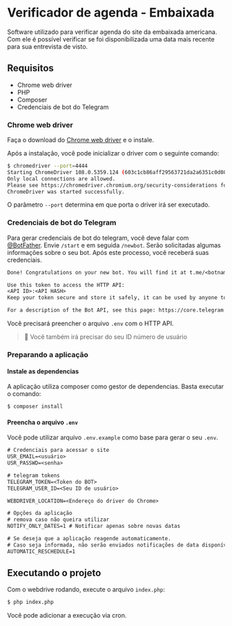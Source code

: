 # Verificador de agenda - Embaixada
Software utilizado para verificar agenda do site da embaixada americana. 
Com ele é possível verificar se foi disponibilizada uma data mais recente para sua entrevista de visto.

## Requisitos 

- Chrome web driver
- PHP
- Composer
- Credenciais de bot do Telegram

### Chrome web driver
Faça o download do [Chrome web driver](https://chromedriver.chromium.org/downloads) e o instale.

Após a instalação, você pode inicializar o driver com o seguinte comando:

```sh
$ chromedriver --port=4444
Starting ChromeDriver 108.0.5359.124 (603c1cb86aff29563721da2a6351c0d08865350d-refs/branch-heads/5359@{#1179}) on port 4444
Only local connections are allowed.
Please see https://chromedriver.chromium.org/security-considerations for suggestions on keeping ChromeDriver safe.
ChromeDriver was started successfully.
```
O parâmetro `--port` determina em que porta o driver irá ser executado.

### Credenciais de bot do Telegram
Para gerar credenciais de bot do telegram, você deve falar com [@BotFather](https://telegram.me/botfather).
Envie `/start` e em seguida `/newbot`. Serão solicitadas algumas informações sobre o seu bot. Após este processo, você receberá suas credenciais.

```txt
Done! Congratulations on your new bot. You will find it at t.me/<botname>. You can now add a description, about section and profile picture for your bot, see /help for a list of commands. By the way, when you've finished creating your cool bot, ping our Bot Support if you want a better username for it. Just make sure the bot is fully operational before you do this.

Use this token to access the HTTP API:
<API ID>:<API HASH>
Keep your token secure and store it safely, it can be used by anyone to control your bot.

For a description of the Bot API, see this page: https://core.telegram.org/bots/api
```

Você precisará preencher o arquivo `.env` com o HTTP API.

> 🚩 Você também irá precisar do seu ID número de usuário

### Preparando a aplicação

#### Instale as dependencias
A aplicação utiliza composer como gestor de dependencias. Basta executar o comando:

```sh
$ composer install
```

#### Preencha o arquivo `.env`
Você pode utilizar  arquivo `.env.example` como base para gerar o seu `.env`.

```txt
# Credenciais para acessar o site
USR_EMAIL=<usuário>
USR_PASSWD=<senha>

# telegram tokens
TELEGRAM_TOKEN=<Token do BOT>
TELEGRAM_USER_ID=<Seu ID de usuário>

WEBDRIVER_LOCATION=<Endereço do driver do Chrome>

# Opções da aplicação
# remova caso não queira utilizar
NOTIFY_ONLY_DATES=1 # Notificar apenas sobre novas datas

# Se deseja que a aplicação reagende automaticamente. 
# Caso seja informada, não serão enviados notificações de data disponíveis, apenas os reagendamentos.
AUTOMATIC_RESCHEDULE=1
```

## Executando o projeto
Com o webdrive rodando, execute o arquivo `index.php`:

```sh
$ php index.php
```

Você pode adicionar a execução via cron.